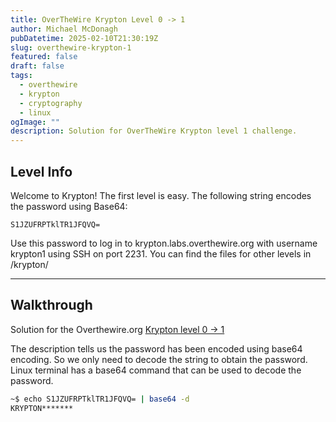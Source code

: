 ```yaml
---
title: OverTheWire Krypton Level 0 -> 1
author: Michael McDonagh
pubDatetime: 2025-02-10T21:30:19Z
slug: overthewire-krypton-1
featured: false
draft: false
tags:
  - overthewire
  - krypton
  - cryptography
  - linux
ogImage: ""
description: Solution for OverTheWire Krypton level 1 challenge.
---
```


## Level Info  

Welcome to Krypton! The first level is easy. The following string encodes the password using Base64:  

`S1JZUFRPTklTR1JFQVQ=`  

Use this password to log in to krypton.labs.overthewire.org with username krypton1 using SSH on port 2231. You can find the files for other levels in /krypton/  

---

## Walkthrough

Solution for the Overthewire.org [Krypton level 0 -> 1](https://overthewire.org/wargames/krypton/krypton0.html)

The description tells us the password has been encoded using base64 encoding. So we only need to decode the string to obtain the password. Linux terminal has a base64 command that can be used to decode the password.

```bash
~$ echo S1JZUFRPTklTR1JFQVQ= | base64 -d
KRYPTON*******
```
